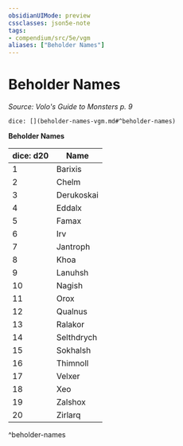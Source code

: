 ```yaml
---
obsidianUIMode: preview
cssclasses: json5e-note
tags:
- compendium/src/5e/vgm
aliases: ["Beholder Names"]
---
```

# Beholder Names
*Source: Volo's Guide to Monsters p. 9* 

`dice: [](beholder-names-vgm.md#^beholder-names)`

**Beholder Names**

| dice: d20 | Name |
|-----------|------|
| 1 | Barixis |
| 2 | Chelm |
| 3 | Derukoskai |
| 4 | Eddalx |
| 5 | Famax |
| 6 | Irv |
| 7 | Jantroph |
| 8 | Khoa |
| 9 | Lanuhsh |
| 10 | Nagish |
| 11 | Orox |
| 12 | Qualnus |
| 13 | Ralakor |
| 14 | Selthdrych |
| 15 | Sokhalsh |
| 16 | Thimnoll |
| 17 | Velxer |
| 18 | Xeo |
| 19 | Zalshox |
| 20 | Zirlarq |
^beholder-names